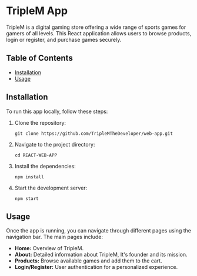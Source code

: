 # TripleM App

TripleM is a digital gaming store offering a wide range of sports games for gamers of all levels. This React application allows users to browse products, login or register, and purchase games securely.

## Table of Contents

- [Installation](#installation)
- [Usage](#usage)

## Installation

To run this app locally, follow these steps:

1. Clone the repository:
    ```
    git clone https://github.com/TripleMTheDeveloper/web-app.git
    ```

2. Navigate to the project directory:
    ```
    cd REACT-WEB-APP
    ```

3. Install the dependencies:
    ```
    npm install
    ```

4. Start the development server:
    ```
    npm start
    ```

## Usage

Once the app is running, you can navigate through different pages using the navigation bar. The main pages include:

- **Home:** Overview of TripleM.
- **About:** Detailed information about TripleM, It's founder and its mission.
- **Products:** Browse available games and add them to the cart.
- **Login/Register:** User authentication for a personalized experience.

